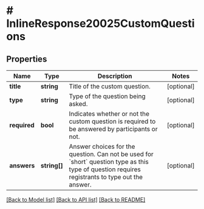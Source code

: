 # # InlineResponse20025CustomQuestions

## Properties

Name | Type | Description | Notes
------------ | ------------- | ------------- | -------------
**title** | **string** | Title of the custom question. | [optional] 
**type** | **string** | Type of the question being asked. | [optional] 
**required** | **bool** | Indicates whether or not the custom question is required to be answered by participants or not. | [optional] 
**answers** | **string[]** | Answer choices for the question. Can not be used for &#x60;short&#x60; question type as this type of question requires registrants to type out the answer. | [optional] 

[[Back to Model list]](../../README.md#documentation-for-models) [[Back to API list]](../../README.md#documentation-for-api-endpoints) [[Back to README]](../../README.md)


